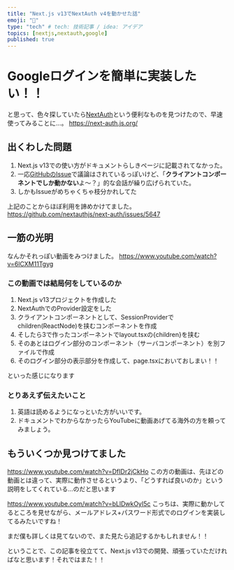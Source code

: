 ```yaml
---
title: "Next.js v13でNextAuth v4を動かせた話"
emoji: "🙌"
type: "tech" # tech: 技術記事 / idea: アイデア
topics: [nextjs,nextauth,google]
published: true
---
```

# Googleログインを簡単に実装したい！！
と思って、色々探していたら[NextAuth](https://next-auth.js.org/)という便利なものを見つけたので、早速使ってみることに...。
https://next-auth.js.org/

## 出くわした問題
1. Next.js v13での使い方がドキュメントらしきページに記載されてなかった。
2. 一応[GitHubのIssue](https://github.com/nextauthjs/next-auth/issues/5647)で議論はされているっぽいけど、「**クライアントコンポーネントでしか動かない**よ～？」的な会話が繰り広げられていた。
3. しかもIssueがめちゃくちゃ枝分かれしてた

上記のことからほぼ利用を諦めかけてました。
https://github.com/nextauthjs/next-auth/issues/5647

## 一筋の光明
なんかそれっぽい動画をみつけました。
https://www.youtube.com/watch?v=6lCXM11Tgyg

### この動画では結局何をしているのか
1. Next.js v13プロジェクトを作成した
2. NextAuthでのProvider設定をした
3. クライアントコンポーネントとして、SessionProviderでchildren(ReactNode)を挟むコンポーネントを作成
4. そしたら3で作ったコンポーネントでlayout.tsxの{children}を挟む
5. そのあとはログイン部分のコンポーネント（サーバコンポーネント）を別ファイルで作成
6. そのログイン部分の表示部分を作成して、page.tsxにおいておしまい！！

といった感じになります

### とりあえず伝えたいこと
1. 英語は読めるようになっといた方がいいです。
2. ドキュメントでわからなかったらYouTubeに動画あげてる海外の方を頼ってみましょう。

## もういくつか見つけてました
https://www.youtube.com/watch?v=DfIDr2jCkHo
この方の動画は、先ほどの動画とは違って、実際に動作させるというより、「どうすれば良いのか」という説明をしてくれている...のだと思います

https://www.youtube.com/watch?v=bLlDwkOyI5c
こっちは、実際に動かしてるところを見せながら、メールアドレス+パスワード形式でのログインを実装してるみたいですね！

まだ僕も詳しくは見てないので、また見たら追記するかもしれません！！

ということで、この記事を役立てて、Next.js v13での開発、頑張っていただければなと思います！それではまた！！
